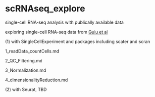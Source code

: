 # scRNAseq_explore

single-cell RNA-seq analysis with publically available data


exploring single-cell RNA-seq data from [Guiu et al](https://www.nature.com/articles/s41586-019-1212-5#Sec2)

(1) with SingleCellExperiment and packages including scater and scran
    
  1_readData_countCells.md
    
  2_QC_Filtering.md
    
  3_Normalization.md
    
  4_dimensionalityReduction.md
    
(2) with Seurat, TBD
    
